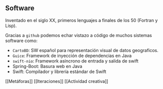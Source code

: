 ## Software

Inventado en el siglo XX, primeros lenguajes a finales de los 50 (Fortran y Lisp).

Gracias a `github` podemos echar vistazo a código de muchos sistemas software como:
- `CartoBD`: SW español para representación visual de datos geograficos.
- `Guice`: Framework de inyección de dependencias en Java
- `swift-nio`: Framework asíncrono de entrada y salida de swift
- Spring-Boot: Basura web en Java
- Swift: Compilador y librería estándar de Swift

[[Metáforas]]
[[Iteraciones]]
[[Actividad creativa]]

